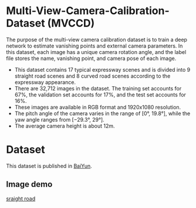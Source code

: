 # Multi-View-Camera-Calibration-Dataset (MVCCD)
The purpose of the multi-view camera calibration dataset is to train a deep network to estimate vanishing points and external camera parameters. In this dataset, each image has a unique camera rotation angle, and the label file stores the name, vanishing point, and camera pose of each image.

- This dataset contains 17 typical expressway scenes and is divided into 9 straight road scenes and 8 curved road scenes according to the expressway appearance.
- There are 32,712 images in the dataset. The training set accounts for 67%, the validation set accounts for 17%, and the test set accounts for 16%.
- These images are available in RGB format and 1920x1080 resolution.
- The pitch angle of the camera varies in the range of [0°, 19.8°], while the yaw angle ranges from [−29.3°, 29°].
- The average camera height is about 12m.

# Dataset
This dataset is published in [BaiYun]().

## Image demo
[sraight road](https://github.com/WenTao10/calibration-images/blob/main/009363_K347%2B595.jpg)

